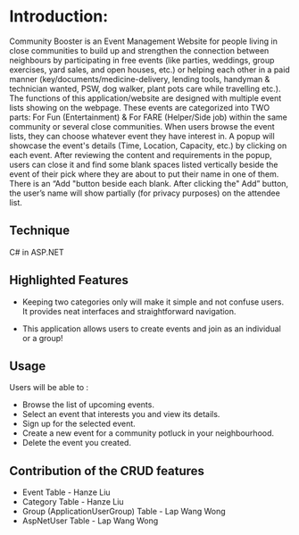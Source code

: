 # Introduction:
Community Booster is an Event Management Website for people living in close communities to build up and strengthen the connection between neighbours by participating in free events (like parties, weddings, group exercises, yard sales, and open houses, etc.) or helping each other in a paid manner (key/documents/medicine-delivery, lending tools, handyman & technician wanted, PSW, dog walker, plant pots care while travelling etc.).<br>
The functions of this application/website are designed with multiple event lists showing on the webpage. These events are categorized into TWO parts: For Fun (Entertainment) & For FARE (Helper/Side job) within the same community or several close communities. When users browse the event lists, they can choose whatever event they have interest in. A popup will showcase the event's details (Time, Location, Capacity, etc.) by clicking on each event. After reviewing the content and requirements in the popup, users can close it and find some blank spaces listed vertically beside the event of their pick where they are about to put their name in one of them. There is an “Add "button beside each blank. After clicking the" Add” button, the user’s name will show partially (for privacy purposes) on the attendee list.

## Technique 

 C# in ASP.NET 

## Highlighted Features

- Keeping two categories only will make it simple and not confuse users. It provides neat interfaces and straightforward navigation. 

- This application allows users to create events and join as an individual or a group!

## Usage

Users will be able to :
- Browse the list of upcoming events.
- Select an event that interests you and view its details.
- Sign up for the selected event.
- Create a new event for a community potluck in your neighbourhood.
- Delete the event you created.

## Contribution of the CRUD features

- Event Table - Hanze Liu
- Category Table - Hanze Liu
- Group (ApplicationUserGroup) Table - Lap Wang Wong
- AspNetUser Table - Lap Wang Wong


